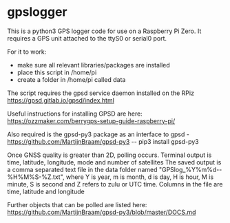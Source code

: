# gpslogger
This is a python3 GPS logger code for use on a Raspberry Pi Zero.
It requires a GPS unit attached to the ttyS0 or serial0 port.

For it to work:
 - make sure all relevant libraries/packages are installed
 - place this script in /home/pi
 - create a folder in /home/pi called data

The script requires the gpsd service daemon installed on the RPiz
https://gpsd.gitlab.io/gpsd/index.html

Useful instructions for installing GPSD are here: https://ozzmaker.com/berrygps-setup-guide-raspberry-pi/

Also required is the gpsd-py3 package as an interface to gpsd - https://github.com/MartijnBraam/gpsd-py3
 -- pip3 install gpsd-py3
 
Once GNSS quality is greater than 2D, polling occurs.
Terminal output is time, latitude, longitude, mode and number of satellites
The saved output is a comma separated text file in the data folder named "GPSlog_%Y%m%d--%H%M%S-%Z.txt", where Y is year, m is month, d is day, H is hour, M is minute, S is second and Z refers to zulu or UTC time.
Columns in the file are time, latitude and longitude

Further objects that can be polled are listed here:
https://github.com/MartijnBraam/gpsd-py3/blob/master/DOCS.md
